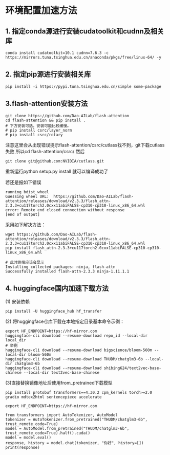 # 环境配置加速方法

## 1. 指定conda源进行安装cudatoolkit和cudnn及相关库

`
conda install cudatoolkit=10.1 cudnn=7.6.3 -c https://mirrors.tuna.tsinghua.edu.cn/anaconda/pkgs/free/linux-64/ -y
`

## 2. 指定pip源进行安装相关库
`
pip install -i https://pypi.tuna.tsinghua.edu.cn/simple some-package
`
## 3.flash-attention安装方法

```shell
git clone https://github.com/Dao-AILab/flash-attention
cd flash-attention && pip install .
# 下方安装可选，安装可能比较缓慢。
# pip install csrc/layer_norm
# pip install csrc/rotary
```
注意这里会从出现错误提示flash-attention/csrc/cutlass找不到，git下载cutlass失败
所以cd flash-attention/csrc/ 然后 
```shell
git clone git@github.com:NVIDIA/cutlass.git
```
重新运行python setup.py install 就可以编译成功了

若还是报如下错误
```shell
running bdist_wheel
Guessing wheel URL:  https://github.com/Dao-AILab/flash-attention/releases/download/v2.3.3/flash_attn-2.3.3+cu117torch2.0cxx11abiFALSE-cp310-cp310-linux_x86_64.whl
error: Remote end closed connection without response
[end of output]

```
采用如下解决方法：
```shell
wget https://github.com/Dao-AILab/flash-attention/releases/download/v2.3.3/flash_attn-2.3.3+cu117torch2.0cxx11abiFALSE-cp310-cp310-linux_x86_64.whl
pip install flash_attn-2.3.3+cu117torch2.0cxx11abiFALSE-cp310-cp310-linux_x86_64.whl

# 此时终端应该会显示
Installing collected packages: ninja, flash-attn
Successfully installed flash-attn-2.3.3 ninja-1.11.1.1
```

## 4. huggingface国内加速下载方法
(1) 安装依赖
```shell
pip install -U huggingface_hub hf_transfer
```

(2) 将huggingface仓库下载在本地指定目录基本命令示例：
```shell
export HF_ENDPOINT=https://hf-mirror.com
huggingface-cli download --resume-download repo_id --local-dir local_dir
# 举例
huggingface-cli download --resume-download bigscience/bloom-560m --local-dir bloom-560m
huggingface-cli download --resume-download THUDM/chatglm3-6b --local-dir chatglm3-6b
huggingface-cli download --resume-download shibing624/text2vec-base-chinese --local-dir text2vec-base-chinese
```
(3)直接替换镜像地址后使用from_pretrained下载模型
```shell
pip install protobuf transformers==4.30.2 cpm_kernels torch>=2.0 gradio mdtex2html sentencepiece accelerate

export HF_ENDPOINT=https://hf-mirror.com

from transformers import AutoTokenizer, AutoModel
tokenizer = AutoTokenizer.from_pretrained("THUDM/chatglm3-6b", trust_remote_code=True)
model = AutoModel.from_pretrained("THUDM/chatglm3-6b", trust_remote_code=True).half().cuda()
model = model.eval()
response, history = model.chat(tokenizer, "你好", history=[])
print(response)
```
